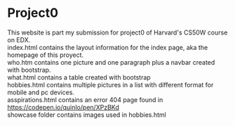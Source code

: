 # Project0
This website is part my submission for project0 of Harvard's CS50W course on EDX.<br/>
index.html contains the layout information for the index page, aka the homepage of this proyect.<br/>
who.htm contains one picture and one paragraph plus a navbar created with bootstrap.<br/>
what.html contains a table created with bootstrap<br/>
hobbies.html contains multiple pictures in a list with different format for mobile and pc devices.<br/>
asspirations.html contains an error 404 page found in https://codepen.io/quinlo/pen/XPzBKd<br/>
showcase folder contains images used in hobbies.html<br/>
